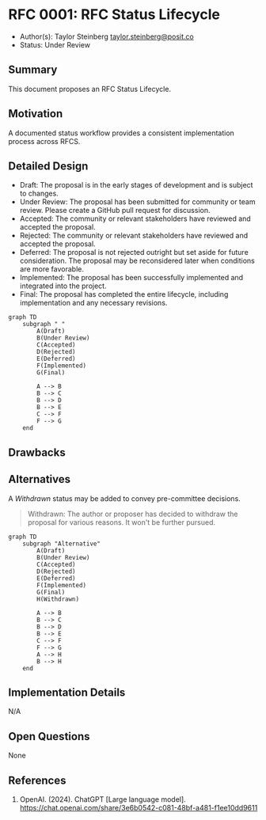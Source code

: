 # RFC 0001: RFC Status Lifecycle

- Author(s): Taylor Steinberg <taylor.steinberg@posit.co>
- Status: Under Review

## Summary

<!-- Provide a concise summary of the proposal. What problem does it solve, and what is the proposed solution? -->

This document proposes an RFC Status Lifecycle.

## Motivation

<!-- Explain the motivation behind the proposal. Why is this change or feature needed? What are the goals it aims to achieve? -->

A documented status workflow provides a consistent implementation process across RFCS.

## Detailed Design

<!-- Provide detailed information about the proposed changes. This may include code snippets, architectural diagrams, or any other relevant details. -->

- Draft: The proposal is in the early stages of development and is subject to changes.
- Under Review: The proposal has been submitted for community or team review. Please create a GitHub pull request for discussion.
- Accepted: The community or relevant stakeholders have reviewed and accepted the proposal.
- Rejected: The community or relevant stakeholders have reviewed and accepted the proposal.
- Deferred: The proposal is not rejected outright but set aside for future consideration. The proposal may be reconsidered later when conditions are more favorable.
- Implemented: The proposal has been successfully implemented and integrated into the project.
- Final: The proposal has completed the entire lifecycle, including implementation and any necessary revisions.

```mermaid
graph TD
    subgraph " "
        A(Draft)
        B(Under Review)
        C(Accepted)
        D(Rejected)
        E(Deferred)
        F(Implemented)
        G(Final)

        A --> B
        B --> C
        B --> D
        B --> E
        C --> F
        F --> G
    end
```

## Drawbacks

<!-- Highlight potential downsides or trade-offs associated with the proposal. Are there any risks or negative impacts that need to be considered? -->

## Alternatives

<!-- Discuss alternative approaches that were considered but not chosen. Provide reasoning for why the proposed solution is preferred. -->

A *Withdrawn* status may be added to convey pre-committee decisions.

> Withdrawn: The author or proposer has decided to withdraw the proposal for various reasons. It won't be further pursued.

```mermaid
graph TD
    subgraph "Alternative"
        A(Draft)
        B(Under Review)
        C(Accepted)
        D(Rejected)
        E(Deferred)
        F(Implemented)
        G(Final)
        H(Withdrawn)

        A --> B
        B --> C
        B --> D
        B --> E
        C --> F
        F --> G
        A --> H
        B --> H
    end
```

## Implementation Details

<!-- If applicable, outline specific implementation details. This could include changes to existing code, new dependencies, or other technical considerations. -->

N/A

## Open Questions

<!-- List any questions or concerns that are still open and need further discussion. This section can be updated as discussions progress. -->

None

## References

<!-- Provide links to related issues, discussions, or external resources that are relevant to this proposal. -->

1. OpenAI. (2024). ChatGPT [Large language model]. https://chat.openai.com/share/3e6b0542-c081-48bf-a481-f1ee10dd9611
